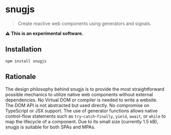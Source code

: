 # snugjs

> Create reactive web components using generators and signals.

**⚠️ This is an experimental software.**

## Installation

```
npm install snugjs
```

## Rationale

The design philosophy behind snugjs is to provide the most straightforward
possible mechanics to utilize native web components without external
dependencies. No Virtual DOM or compiler is needed to write a website. The DOM
API is not abstracted but used directly. No compromise on TypeScript or JSX
support. The use of generator functions allows native control-flow statements
such as `try`-`catch`-`finally`, `yield`, `await`, or `while` to map the
lifecycle of a component. Due to its small size (currently 1.5 kB), snugjs is
suitable for both SPAs and MPAs.
